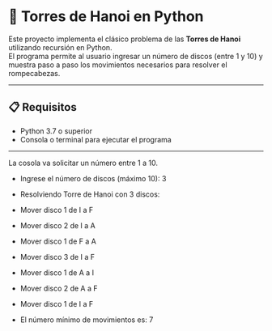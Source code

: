 # 🏰 Torres de Hanoi en Python

Este proyecto implementa el clásico problema de las **Torres de Hanoi** utilizando recursión en Python.  
El programa permite al usuario ingresar un número de discos (entre 1 y 10) y muestra paso a paso los movimientos necesarios para resolver el rompecabezas.

---

## 📋 Requisitos

- Python 3.7 o superior  
- Consola o terminal para ejecutar el programa

---
La cosola va solicitar un número entre 1 a 10.
- Ingrese el número de discos (máximo 10): 3

- Resolviendo Torre de Hanoi con 3 discos:
- Mover disco 1 de I a F
- Mover disco 2 de I a A
- Mover disco 1 de F a A
- Mover disco 3 de I a F
- Mover disco 1 de A a I
- Mover disco 2 de A a F
- Mover disco 1 de I a F

- El número mínimo de movimientos es: 7

